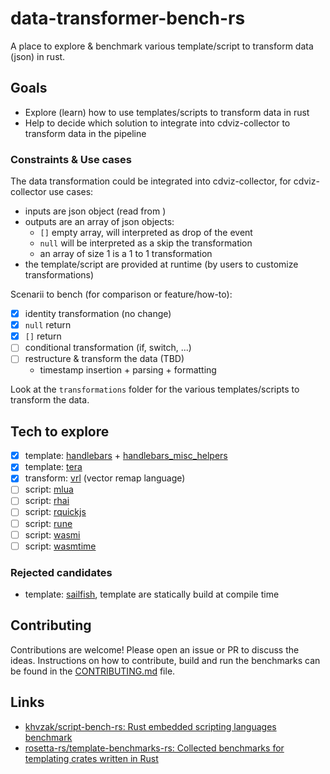 # data-transformer-bench-rs

A place to explore & benchmark various template/script to transform data (json) in rust.

## Goals

- Explore (learn) how to use templates/scripts to transform data in rust
- Help to decide which solution to integrate into cdviz-collector to transform data in the pipeline

### Constraints & Use cases

The data transformation could be integrated into cdviz-collector, for cdviz-collector use cases:

- inputs are json object (read from )
- outputs are an array of json objects:
  - `[]` empty array, will interpreted as drop of the event
  - `null` will be interpreted as a skip the transformation
  - an array of size 1 is a 1 to 1 transformation
- the template/script are provided at runtime (by users to customize transformations)

Scenarii to bench (for comparison or feature/how-to):

- [x] identity transformation (no change)
- [x] `null` return
- [x] `[]` return
- [ ] conditional transformation (if, switch, ...)
- [ ] restructure & transform the data (TBD)
  - timestamp insertion + parsing + formatting

Look at the `transformations` folder for the various templates/scripts to transform the data.

## Tech to explore

- [x] template: [handlebars](https://crates.io/crates/handlebars) + [handlebars_misc_helpers](https://crates.io/crates/handlebars_misc_helpers)
- [x] template: [tera](https://crates.io/crates/tera)
- [x] transform: [vrl](https://crates.io/crates/vrl) (vector remap language)
- [ ] script: [mlua](https://crates.io/crates/mlua)
- [ ] script: [rhai](https://crates.io/crates/rhai)
- [ ] script: [rquickjs](https://crates.io/crates/rquickjs)
- [ ] script: [rune](https://crates.io/crates/rune)
- [ ] script: [wasmi](https://crates.io/crates/wasmi)
- [ ] script: [wasmtime](https://crates.io/crates/wasmtime)

### Rejected candidates

- template: [sailfish](https://rust-sailfish.github.io/sailfish/), template are statically build at compile time


## Contributing

Contributions are welcome! Please open an issue or PR to discuss the ideas.
Instructions on how to contribute, build and run the benchmarks can be found in the [CONTRIBUTING.md](CONTRIBUTING.md) file.

## Links

- [khvzak/script-bench-rs: Rust embedded scripting languages benchmark](https://github.com/khvzak/script-bench-rs)
- [rosetta-rs/template-benchmarks-rs: Collected benchmarks for templating crates written in Rust](https://github.com/rosetta-rs/template-benchmarks-rs)
